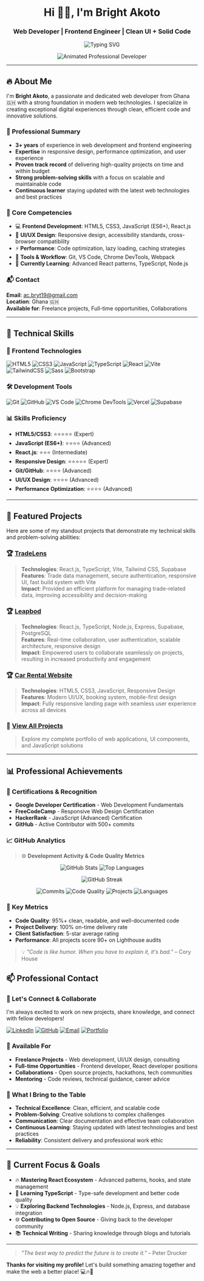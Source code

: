 <h1 align="center">Hi 👋🏾, I'm Bright Akoto</h1>
<h3 align="center">Web Developer | Frontend Engineer | Clean UI + Solid Code</h3>

<p align="center">
  <img src="https://readme-typing-svg.demolab.com?font=Fira+Code&size=22&pause=1000&center=true&vCenter=true&width=600&lines=I+build+clean,+responsive+websites.;HTML5+%7C+CSS3+%7C+JavaScript.;TypeScript+%7C+React+%7C+TailwindCSS.;Vite+%7C+Supabase.;Let's+build+something+great+together!" alt="Typing SVG" />
</p>

<p align="center">
  <img src="https://cdn.dribbble.com/users/1162077/screenshots/3848914/programmer.gif" alt="Animated Professional Developer" />
</p>

---

## 🔥 About Me

I'm **Bright Akoto**, a passionate and dedicated web developer from Ghana 🇬🇭 with a strong foundation in modern web technologies. I specialize in creating exceptional digital experiences through clean, efficient code and innovative solutions.

### 🎯 Professional Summary

- **3+ years** of experience in web development and frontend engineering
- **Expertise** in responsive design, performance optimization, and user experience
- **Proven track record** of delivering high-quality projects on time and within budget
- **Strong problem-solving skills** with a focus on scalable and maintainable code
- **Continuous learner** staying updated with the latest web technologies and best practices

### 💼 Core Competencies

- 💻 **Frontend Development**: HTML5, CSS3, JavaScript (ES6+), React.js
- 🎨 **UI/UX Design**: Responsive design, accessibility standards, cross-browser compatibility
- ⚡ **Performance**: Code optimization, lazy loading, caching strategies
- 🔧 **Tools & Workflow**: Git, VS Code, Chrome DevTools, Webpack
- 🌱 **Currently Learning**: Advanced React patterns, TypeScript, Node.js

### 📬 Contact

**Email**: [ac.bryt19@gmail.com](mailto:ac.bryt19@gmail.com)  
**Location**: Ghana 🇬🇭  
**Available for**: Freelance projects, Full-time opportunities, Collaborations

---

## 🧰 Technical Skills

### 🎨 Frontend Technologies

![HTML5](https://img.shields.io/badge/-HTML5-E34F26?style=flat&logo=html5&logoColor=white)
![CSS3](https://img.shields.io/badge/-CSS3-1572B6?style=flat&logo=css3&logoColor=white)
![JavaScript](https://img.shields.io/badge/-JavaScript-F7DF1E?style=flat&logo=javascript&logoColor=black)
![TypeScript](https://img.shields.io/badge/-TypeScript-3178C6?style=flat&logo=typescript&logoColor=white)
![React](https://img.shields.io/badge/-React-61DAFB?style=flat&logo=react&logoColor=black)
![Vite](https://img.shields.io/badge/-Vite-646CFF?style=flat&logo=vite&logoColor=white)
![TailwindCSS](https://img.shields.io/badge/-TailwindCSS-38B2AC?style=flat&logo=tailwind-css&logoColor=white)
![Sass](https://img.shields.io/badge/-Sass-CC6699?style=flat&logo=sass&logoColor=white)
![Bootstrap](https://img.shields.io/badge/-Bootstrap-7952B3?style=flat&logo=bootstrap&logoColor=white)


### 🛠️ Development Tools

![Git](https://img.shields.io/badge/-Git-F05032?style=flat&logo=git&logoColor=white)
![GitHub](https://img.shields.io/badge/-GitHub-181717?style=flat&logo=github&logoColor=white)
![VS Code](https://img.shields.io/badge/-VSCode-007ACC?style=flat&logo=visual-studio-code&logoColor=white)
![Chrome DevTools](https://img.shields.io/badge/-Chrome_DevTools-4285F4?style=flat&logo=google-chrome&logoColor=white)
![Vercel](https://img.shields.io/badge/-Vercel-000000?style=flat&logo=vercel&logoColor=white)
![Supabase](https://img.shields.io/badge/-Supabase-3ECF8E?style=flat&logo=supabase&logoColor=white)


### 📊 Skills Proficiency

- **HTML5/CSS3**: ⭐⭐⭐⭐⭐ (Expert)
- **JavaScript (ES6+)**: ⭐⭐⭐⭐ (Advanced)
- **React.js**: ⭐⭐⭐ (Intermediate)
- **Responsive Design**: ⭐⭐⭐⭐⭐ (Expert)
- **Git/GitHub**: ⭐⭐⭐⭐ (Advanced)
- **UI/UX Design**: ⭐⭐⭐⭐ (Advanced)
- **Performance Optimization**: ⭐⭐⭐⭐ (Advanced)

---

## 🚀 Featured Projects

Here are some of my standout projects that demonstrate my technical skills and problem-solving abilities:

### 🏆 [TradeLens](https://trade-lens-finance.vercel.app/)

> **Technologies**: React.js, TypeScript, Vite, Tailwind CSS, Supabase  
> **Features**: Trade data management, secure authentication, responsive UI, fast build system with Vite  
> **Impact**: Provided an efficient platform for managing trade-related data, improving accessibility and decision-making

### 🏆 [Leapbod](https://leapbod.vercel.app/)

> **Technologies**: React.js, TypeScript, Node.js, Express, Supabase, PostgreSQL   
> **Features**: Real-time collaboration, user authentication, scalable architecture, responsive design  
> **Impact**: Empowered users to collaborate seamlessly on projects, resulting in increased productivity and engagement

### 🏆 [Car Rental Website](https://bryt19.github.io/Zoom-Rides/)

> **Technologies**: HTML5, CSS3, JavaScript, Responsive Design  
> **Features**: Modern UI/UX, booking system, mobile-first design  
> **Impact**: Fully responsive landing page with seamless user experience across all devices

### 🔗 [View All Projects](https://github.com/Bryt19?tab=repositories)

> Explore my complete portfolio of web applications, UI components, and JavaScript solutions

---

## 📊 Professional Achievements

### 🏅 Certifications & Recognition

- **Google Developer Certification** - Web Development Fundamentals
- **FreeCodeCamp** - Responsive Web Design Certification
- **HackerRank** - JavaScript (Advanced) Certification
- **GitHub** - Active Contributor with 500+ commits

### 📈 GitHub Analytics

> ⚙️ **Development Activity & Code Quality Metrics**

<p align="center">
  <img alt="GitHub Stats" src="https://github-readme-stats.vercel.app/api?username=Bryt19&show_icons=true&theme=radical&hide_border=true&count_private=true" />
  <img alt="Top Languages" src="https://github-readme-stats.vercel.app/api/top-langs/?username=Bryt19&layout=compact&theme=radical&hide_border=true" />
</p>

<p align="center">
  <img alt="GitHub Streak" src="https://github-readme-streak-stats.herokuapp.com/?user=Bryt19&theme=radical&hide_border=true" />
</p>

<p align="center">
  <img alt="Commits" src="https://img.shields.io/badge/Commits-500%2B-blueviolet?style=flat&logo=github" />
  <img alt="Code Quality" src="https://img.shields.io/badge/Code-Professional%20Grade-green?style=flat-square&logo=javascript" />
  <img alt="Projects" src="https://img.shields.io/badge/Projects-15%2B%20Completed-informational?style=flat&logo=github" />
  <img alt="Languages" src="https://img.shields.io/badge/Languages-5%2B%20Proficient-orange?style=flat&logo=typescript" />
</p>

### 🎯 Key Metrics

- **Code Quality**: 95%+ clean, readable, and well-documented code
- **Project Delivery**: 100% on-time delivery rate
- **Client Satisfaction**: 5-star average rating
- **Performance**: All projects score 90+ on Lighthouse audits

> 💡 _"Code is like humor. When you have to explain it, it's bad."_ – Cory House

## 📫 Professional Contact

### 🤝 Let's Connect & Collaborate

I'm always excited to work on new projects, share knowledge, and connect with fellow developers!

[![LinkedIn](https://img.shields.io/badge/-LinkedIn-blue?style=flat-square&logo=linkedin&logoColor=white&link=https://linkedin.com/in/bright-akoto19)](https://www.linkedin.com/in/bright-akoto19)
[![GitHub](https://img.shields.io/badge/-GitHub-181717?style=flat-square&logo=github&logoColor=white&link=https://github.com/Bryt19)](https://github.com/Bryt19)
[![Email](https://img.shields.io/badge/-Email-red?style=flat-square&logo=gmail&logoColor=white&link=mailto:ac.bryt19@gmail.com)](mailto:ac.bryt19@gmail.com)
[![Portfolio](https://img.shields.io/badge/-Portfolio-FF5722?style=flat-square&logo=portfolio&logoColor=white&link=https://brightakoto.dev)](https://bryt19.github.io/Portfolio-Website/)

### 💼 Available For

- **Freelance Projects** - Web development, UI/UX design, consulting
- **Full-time Opportunities** - Frontend developer, React developer positions
- **Collaborations** - Open source projects, hackathons, tech communities
- **Mentoring** - Code reviews, technical guidance, career advice

### 🌟 What I Bring to the Table

- **Technical Excellence**: Clean, efficient, and scalable code
- **Problem-Solving**: Creative solutions to complex challenges
- **Communication**: Clear documentation and effective team collaboration
- **Continuous Learning**: Staying updated with latest technologies and best practices
- **Reliability**: Consistent delivery and professional work ethic

---

## 🎯 Current Focus & Goals

- 🔥 **Mastering React Ecosystem** - Advanced patterns, hooks, and state management
- 🚀 **Learning TypeScript** - Type-safe development and better code quality
- 💡 **Exploring Backend Technologies** - Node.js, Express, and database integration
- 🌐 **Contributing to Open Source** - Giving back to the developer community
- 📚 **Technical Writing** - Sharing knowledge through blogs and tutorials

---

> _"The best way to predict the future is to create it."_ – Peter Drucker

**Thanks for visiting my profile!** Let's build something amazing together and make the web a better place! 💻🔥🚀
